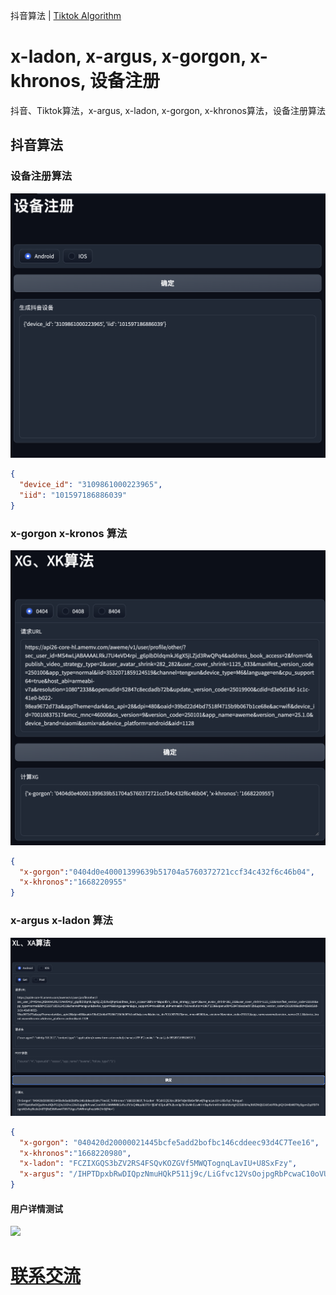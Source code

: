 抖音算法 | [Tiktok Algorithm](README_tt.md)


# x-ladon, x-argus, x-gorgon, x-khronos, 设备注册
抖音、Tiktok算法，x-argus, x-ladon, x-gorgon, x-khronos算法，设备注册算法  


## 抖音算法

### 设备注册算法
<img src="dy_reg.png">

```json
{
  "device_id": "3109861000223965",
  "iid": "101597186886039"
}
```

### x-gorgon x-kronos 算法
<img src="dy_xg.png">

```json
{
  "x-gorgon":"0404d0e40001399639b51704a5760372721ccf34c432f6c46b04",
  "x-khronos":"1668220955"
}
```

### x-argus x-ladon 算法
<img src="dy_xa.png">

```json
{
  "x-gorgon": "040420d20000021445bcfe5add2bofbc146cddeec93d4C7Tee16",
  "x-khronos":"1668220980", 
  "x-ladon": "FCZIXGQS3bZV2RS4FSQvKOZGVf5MWQTognqLavIU+U8SxFzy",
  "x-argus": "/IHPTDpxbRwDIQpzNmuHQkP511j9c/LiGfvc12VsOojpgRbPcwaC10oVU5U3kWNWSiGePsc8TcY×Q4NqoAb5T6+|fi5AFhSEptuRTk2bzm8p79n2wMnSUwkIHH5spFaKmHXm38bXWSMgYGEG6Xh|4/8tRZNtQU2kX5vbFR9ujAQH244IbM8TNy5|gvmZqdY9IT4 ngrsNi3vfvy9lcdo2n8TYiRxE9tWIwwKTWV7Utgcu7bWRmkylhozbNkCNrDiT40="
}
```

#### 用户详情测试
<img src="dy_userinfo.gif">


# [联系交流](https://t.me/xgxkxaxl)